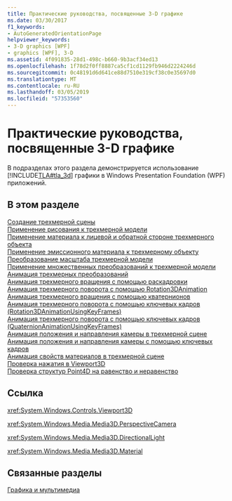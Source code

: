 ```yaml
---
title: Практические руководства, посвященные 3-D графике
ms.date: 03/30/2017
f1_keywords:
- AutoGeneratedOrientationPage
helpviewer_keywords:
- 3-D graphics [WPF]
- graphics [WPF], 3-D
ms.assetid: 4f091835-28d1-498c-b660-9b3acf34ed13
ms.openlocfilehash: 1f78d2f0ff8887ca5cf1cd1129fb946d2224246d
ms.sourcegitcommit: 0c48191d6d641ce88d7510e319cf38c0e35697d0
ms.translationtype: MT
ms.contentlocale: ru-RU
ms.lasthandoff: 03/05/2019
ms.locfileid: "57353560"
---
```

# <a name="3-d-graphics-how-to-topics"></a>Практические руководства, посвященные 3-D графике
В подразделах этого раздела демонстрируется использование [!INCLUDE[TLA#tla_3d](../../../../includes/tlasharptla-3d-md.md)] графики в Windows Presentation Foundation (WPF) приложений.  
  
## <a name="in-this-section"></a>В этом разделе  
 [Создание трехмерной сцены](how-to-create-a-3-d-scene.md)  
 [Применение рисования к трехмерной модели](how-to-apply-a-drawing-to-a-3-d-model.md)  
 [Применение материала к лицевой и обратной стороне трехмерного объекта](how-to-apply-material-to-the-front-and-back-of-a-3-d-object.md)  
 [Применение эмиссионного материала к трехмерному объекту](how-to-apply-emissive-material-to-a-3-d-object.md)  
 [Преобразование масштаба трехмерной модели](how-to-transform-the-scale-of-a-3-d-model.md)  
 [Применение множественных преобразований к трехмерной модели](how-to-apply-multiple-transformations-to-a-3-d-model.md)  
 [Анимация трехмерных преобразований](how-to-animate-3-d-translations.md)  
 [Анимация трехмерного вращения с помощью раскадровки](how-to-animate-a-3-d-rotation-using-storyboards.md)  
 [Анимация трехмерного поворота с помощью Rotation3DAnimation](how-to-animate-a-3-d-rotation-using-rotation3danimation.md)  
 [Анимация трехмерного вращения с помощью кватернионов](how-to-animate-a-3-d-rotation-using-quaternions.md)  
 [Анимация трехмерного поворота с помощью ключевых кадров (Rotation3DAnimationUsingKeyFrames)](how-to-animate-a-3-d-rotation-using-key-frames.md)  
 [Анимация трехмерного поворота с помощью ключевых кадров (QuaternionAnimationUsingKeyFrames)](animate-a-3-d-rotation-quaternionanimationusingkeyframes.md)  
 [Анимация положения и направления камеры в трехмерной сцене](how-to-animate-camera-position-and-direction-in-a-3d-scene.md)  
 [Анимация положения и направления камеры с помощью ключевых кадров](how-to-animate-camera-position-and-direction-using-key-frames.md)  
 [Анимация свойств материалов в трехмерной сцене](how-to-animate-material-properties-in-a-3-d-scene.md)  
 [Проверка нажатия в Viewport3D](how-to-hit-test-in-a-viewport3d.md)  
 [Проверка структур Point4D на равенство и неравенство](how-to-test-point4d-structures-for-equality-and-inequality.md)  
  
## <a name="reference"></a>Ссылка  
 <xref:System.Windows.Controls.Viewport3D>  
  
 <xref:System.Windows.Media.Media3D.PerspectiveCamera>  
  
 <xref:System.Windows.Media.Media3D.DirectionalLight>  
  
 <xref:System.Windows.Media.Media3D.Material>  
  
## <a name="related-sections"></a>Связанные разделы  
 [Графика и мультимедиа](index.md)

